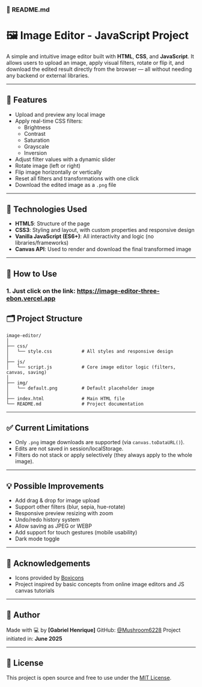 ### 📄 **README.md**

# 🖼️ Image Editor - JavaScript Project

A simple and intuitive image editor built with **HTML**, **CSS**, and **JavaScript**. It allows users to upload an image, apply visual filters, rotate or flip it, and download the edited result directly from the browser — all without needing any backend or external libraries.

---

## 📸 Features

- Upload and preview any local image
- Apply real-time CSS filters:
  - Brightness
  - Contrast
  - Saturation
  - Grayscale
  - Inversion
- Adjust filter values with a dynamic slider
- Rotate image (left or right)
- Flip image horizontally or vertically
- Reset all filters and transformations with one click
- Download the edited image as a `.png` file

---

## 🚀 Technologies Used

- **HTML5**: Structure of the page
- **CSS3**: Styling and layout, with custom properties and responsive design
- **Vanilla JavaScript (ES6+)**: All interactivity and logic (no libraries/frameworks)
- **Canvas API**: Used to render and download the final transformed image

---

## 🧩 How to Use

### 1. Just click on the link: https://image-editor-three-ebon.vercel.app

## 🗂️ Project Structure

```
image-editor/
│
├── css/
│   └── style.css           # All styles and responsive design
│
├── js/
│   └── script.js           # Core image editor logic (filters, canvas, saving)
│
├── img/
│   └── default.png         # Default placeholder image
│
├── index.html              # Main HTML file
└── README.md               # Project documentation
```

---

## ✅ Current Limitations

* Only `.png` image downloads are supported (via `canvas.toDataURL()`).
* Edits are not saved in session/localStorage.
* Filters do not stack or apply selectively (they always apply to the whole image).

---

## 💡 Possible Improvements

* Add drag & drop for image upload
* Support other filters (blur, sepia, hue-rotate)
* Responsive preview resizing with zoom
* Undo/redo history system
* Allow saving as JPEG or WEBP
* Add support for touch gestures (mobile usability)
* Dark mode toggle

---

## 🙌 Acknowledgements

* Icons provided by [Boxicons](https://boxicons.com/)
* Project inspired by basic concepts from online image editors and JS canvas tutorials

---

## 🧠 Author

Made with 💻 by **\[Gabriel Henrique]**
GitHub: [@Mushroom6228]([https://github.com/seu-usuario](https://github.com/Mushroom6228))
Project initiated in: **June 2025**

---

## 📄 License

This project is open source and free to use under the [MIT License](LICENSE).
